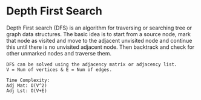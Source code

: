 # Depth First Search   

Depth First search (DFS) is an algorithm for traversing or searching tree or graph data structures. The basic idea is to start from a source node, mark that node as visited and move to the adjacent unvisited node and continue this until there is no unvisited adjacent node. Then backtrack and check for other unmarked nodes and traverse them.  
  
    DFS can be solved using the adjacency matrix or adjacency list.  
    V = Num of vertices & E = Num of edges. 

    Time Complexity:
    Adj Mat: O(V^2)  
    Adj Lst: O(V+E)  


    

